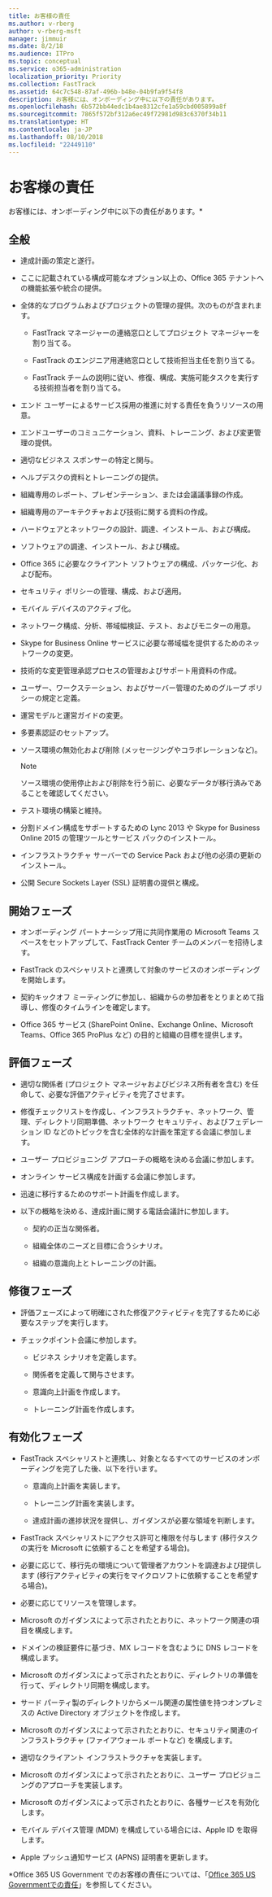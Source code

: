 ```yaml
---
title: お客様の責任
ms.author: v-rberg
author: v-rberg-msft
manager: jimmuir
ms.date: 8/2/18
ms.audience: ITPro
ms.topic: conceptual
ms.service: o365-administration
localization_priority: Priority
ms.collection: FastTrack
ms.assetid: 64c7c548-87af-496b-b48e-04b9fa9f54f8
description: お客様には、オンボーディング中に以下の責任があります。
ms.openlocfilehash: 6b572bb44edc1b4ae8312cfe1a59cbd005899a8f
ms.sourcegitcommit: 7865f572bf312a6ec49f72981d983c6370f34b11
ms.translationtype: HT
ms.contentlocale: ja-JP
ms.lasthandoff: 08/10/2018
ms.locfileid: "22449110"
---
```

# <a name="your-responsibilities"></a>お客様の責任

お客様には、オンボーディング中に以下の責任があります。\*
  
## <a name="general"></a>全般

- 達成計画の策定と遂行。
    
- ここに記載されている構成可能なオプション以上の、Office 365 テナントへの機能拡張や統合の提供。 
    
- 全体的なプログラムおよびプロジェクトの管理の提供。次のものが含まれます。 
    
  - FastTrack マネージャーの連絡窓口としてプロジェクト マネージャーを割り当てる。
    
  - FastTrack のエンジニア用連絡窓口として技術担当主任を割り当てる。
    
  - FastTrack チームの説明に従い、修復、構成、実施可能タスクを実行する技術担当者を割り当てる。 
    
- エンド ユーザーによるサービス採用の推進に対する責任を負うリソースの用意。
    
- エンドユーザーのコミュニケーション、資料、トレーニング、および変更管理の提供。
    
- 適切なビジネス スポンサーの特定と関与。 
    
- ヘルプデスクの資料とトレーニングの提供。 
    
- 組織専用のレポート、プレゼンテーション、または会議議事録の作成。 
    
- 組織専用のアーキテクチャおよび技術に関する資料の作成。 
    
- ハードウェアとネットワークの設計、調達、インストール、および構成。 
    
- ソフトウェアの調達、インストール、および構成。 
    
- Office 365 に必要なクライアント ソフトウェアの構成、パッケージ化、および配布。
    
- セキュリティ ポリシーの管理、構成、および適用。
    
- モバイル デバイスのアクティブ化。
    
- ネットワーク構成、分析、帯域幅検証、テスト、およびモニターの用意。 
    
- Skype for Business Online サービスに必要な帯域幅を提供するためのネットワークの変更。
    
- 技術的な変更管理承認プロセスの管理およびサポート用資料の作成。
    
- ユーザー、ワークステーション、およびサーバー管理のためのグループ ポリシーの規定と定義。
    
- 運営モデルと運営ガイドの変更。
    
- 多要素認証のセットアップ。
    
- ソース環境の無効化および削除 (メッセージングやコラボレーションなど)。 
    
    > [!NOTE]
    > ソース環境の使用停止および削除を行う前に、必要なデータが移行済みであることを確認してください。 
  
- テスト環境の構築と維持。
    
- 分割ドメイン構成をサポートするための Lync 2013 や Skype for Business Online 2015 の管理ツールとサービス パックのインストール。
    
- インフラストラクチャ サーバーでの Service Pack および他の必須の更新のインストール。 
    
- 公開 Secure Sockets Layer (SSL) 証明書の提供と構成。 
    
## <a name="initiate-phase"></a>開始フェーズ

- オンボーディング パートナーシップ用に共同作業用の Microsoft Teams スペースをセットアップして、FastTrack Center チームのメンバーを招待します。
    
- FastTrack のスペシャリストと連携して対象のサービスのオンボーディングを開始します。 
    
- 契約キックオフ ミーティングに参加し、組織からの参加者をとりまとめて指導し、修復のタイムラインを確定します。
    
- Office 365 サービス (SharePoint Online、Exchange Online、Microsoft Teams、Office 365 ProPlus など) の目的と組織の目標を提供します。
    
## <a name="assess-phase"></a>評価フェーズ

- 適切な関係者 (プロジェクト マネージャおよびビジネス所有者を含む) を任命して、必要な評価アクティビティを完了させます。 
    
- 修復チェックリストを作成し、インフラストラクチャ、ネットワーク、管理、ディレクトリ同期準備、ネットワーク セキュリティ、およびフェデレーション ID などのトピックを含む全体的な計画を策定する会議に参加します。 
    
- ユーザー プロビジョニング アプローチの概略を決める会議に参加します。 
    
- オンライン サービス構成を計画する会議に参加します。 
    
- 迅速に移行するためのサポート計画を作成します。 
    
- 以下の概略を決める、達成計画に関する電話会議計に参加します。
    
  - 契約の正当な関係者。
    
  - 組織全体のニーズと目標に合うシナリオ。
    
  - 組織の意識向上とトレーニングの計画。
    
## <a name="remediate-phase"></a>修復フェーズ

- 評価フェーズによって明確にされた修復アクティビティを完了するために必要なステップを実行します。 
    
- チェックポイント会議に参加します。 
    
  - ビジネス シナリオを定義します。
    
  - 関係者を定義して関与させます。
    
  - 意識向上計画を作成します。
    
  - トレーニング計画を作成します。
    
## <a name="enable-phase"></a>有効化フェーズ

- FastTrack スペシャリストと連携し、対象となるすべてのサービスのオンボーディングを完了した後、以下を行います。
    
  - 意識向上計画を実装します。
    
  - トレーニング計画を実装します。
    
  - 達成計画の進捗状況を提供し、ガイダンスが必要な領域を判断します。
    
- FastTrack スペシャリストにアクセス許可と権限を付与します (移行タスクの実行を Microsoft に依頼することを希望する場合)。
    
- 必要に応じて、移行先の環境について管理者アカウントを調達および提供します (移行アクティビティの実行をマイクロソフトに依頼することを希望する場合)。
    
- 必要に応じてリソースを管理します。 
    
- Microsoft のガイダンスによって示されたとおりに、ネットワーク関連の項目を構成します。
    
- ドメインの検証要件に基づき、MX レコードを含むように DNS レコードを構成します。
    
- Microsoft のガイダンスによって示されたとおりに、ディレクトリの準備を行って、ディレクトリ同期を構成します。
    
- サード パーティ製のディレクトリからメール関連の属性値を持つオンプレミスの Active Directory オブジェクトを作成します。
    
- Microsoft のガイダンスによって示されたとおりに、セキュリティ関連のインフラストラクチャ (ファイアウォール ポートなど) を構成します。
    
- 適切なクライアント インフラストラクチャを実装します。
    
- Microsoft のガイダンスによって示されたとおりに、ユーザー プロビジョニングのアプローチを実装します。
    
- Microsoft のガイダンスによって示されたとおりに、各種サービスを有効化します。
    
- モバイル デバイス管理 (MDM) を構成している場合には、Apple ID を取得します。
    
- Apple プッシュ通知サービス (APNS) 証明書を更新します。
    
\*Office 365 US Government でのお客様の責任については、「[Office 365 US Governmentでの責任](US-Gov-appendix-your-responsibilities.md)」を参照してください。
  

